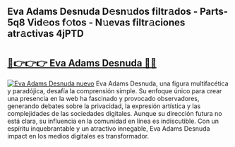 ## Eva Adams Desnuda D𝚎sn𝚞dos filtr𝚊dos - Parts-5q8 Vid𝚎os f𝚘tos - N𝚞evas filtr𝚊ciones atr𝚊ctivas 4jPTD

# <h2><a href="http://mb8mir.tromn.icu/?c=Eva+Adams+Desnuda">🔗👉👉👉 Eva Adams Desnuda 🔗🔗</a></h2>

[![Eva Adams Desnuda nuevo](https://i.imgur.com/pEAQMta.gif)](http://mb8mir.tromn.icu/?c=Eva+Adams+Desnuda)
Eva Adams Desnuda, una figura multifacética y paradójica, desafía la comprensión simple. Su enfoque único para crear una presencia en la web ha fascinado y provocado observadores, generando debates sobre la privacidad, la expresión artística y las complejidades de las sociedades digitales. Aunque su dirección futura no está clara, su influencia en la comunidad en línea es indiscutible. Con un espíritu inquebrantable y un atractivo innegable, Eva Adams Desnuda impact en los medios digitales es transformador.
